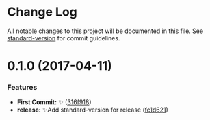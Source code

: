 # Change Log

All notable changes to this project will be documented in this file. See [standard-version](https://github.com/conventional-changelog/standard-version) for commit guidelines.

<a name="0.1.0"></a>
# 0.1.0 (2017-04-11)


### Features

* **First Commit:** :sparkles: ([316f918](https://github.com/vivaxy/gt-npm-package/commit/316f918))
* **release:** :sparkles:Add standard-version for release ([fc1d621](https://github.com/vivaxy/gt-npm-package/commit/fc1d621))

